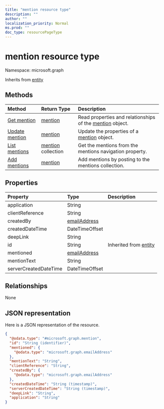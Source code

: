 ```yaml
---
title: "mention resource type"
description: ""
author: ""
localization_priority: Normal
ms.prod: ""
doc_type: resourcePageType
---
```


# mention resource type


Namespace: microsoft.graph




Inherits from [entity](../resources/entity.md)

## Methods
|Method|Return Type|Description|
|:---|:---|:---|
|[Get mention](../api/mention-get.md)|[mention](../resources/mention.md)|Read properties and relationships of the [mention](../resources/mention.md) object.|
|[Update mention](../api/mention-update.md)|[mention](../resources/mention.md)|Update the properties of a [mention](../resources/mention.md) object.|
|[List mentions](../api/post-list-mentions.md)|[mention](../resources/mention.md) collection|Get the mentions from the mentions navigation property.|
|[Add mentions](../api/post-post-mentions.md)|[mention](../resources/mention.md)|Add mentions by posting to the mentions collection.|

## Properties
|Property|Type|Description|
|:---|:---|:---|
|application|String||
|clientReference|String||
|createdBy|[emailAddress](../resources/emailaddress.md)||
|createdDateTime|DateTimeOffset||
|deepLink|String||
|id|String| Inherited from [entity](../resources/entity.md)|
|mentioned|[emailAddress](../resources/emailaddress.md)||
|mentionText|String||
|serverCreatedDateTime|DateTimeOffset||

## Relationships
None

## JSON representation
Here is a JSON representation of the resource.
<!-- {
  "blockType": "resource",
  "keyProperty": "id",
  "@odata.type": "microsoft.graph.mention",
  "baseType": "microsoft.graph.entity",
  "openType": false
}
-->
``` json
{
  "@odata.type": "#microsoft.graph.mention",
  "id": "String (identifier)",
  "mentioned": {
    "@odata.type": "microsoft.graph.emailAddress"
  },
  "mentionText": "String",
  "clientReference": "String",
  "createdBy": {
    "@odata.type": "microsoft.graph.emailAddress"
  },
  "createdDateTime": "String (timestamp)",
  "serverCreatedDateTime": "String (timestamp)",
  "deepLink": "String",
  "application": "String"
}
```

